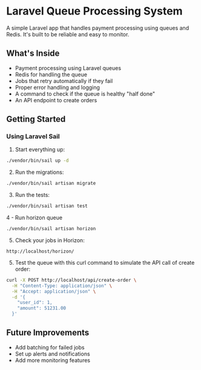 # Laravel Queue Processing System

A simple Laravel app that handles payment processing using queues and Redis. It's built to be reliable and easy to monitor.

## What's Inside

- Payment processing using Laravel queues
- Redis for handling the queue
- Jobs that retry automatically if they fail
- Proper error handling and logging
- A command to check if the queue is healthy "half done"
- An API endpoint to create orders

## Getting Started

### Using Laravel Sail

1. Start everything up:
```bash
./vendor/bin/sail up -d
```

2. Run the migrations:
```bash
./vendor/bin/sail artisan migrate
```

3. Run the tests:
```bash
./vendor/bin/sail artisan test
```

4 - Run horizon queue 
```bash
./vendor/bin/sail artisan horizon
```

5. Check your jobs in Horizon:
```
http://localhost/horizon/
```

5. Test the queue with this curl command to simulate the API call of create order:
```bash
curl -X POST http://localhost/api/create-order \
  -H "Content-Type: application/json" \
  -H "Accept: application/json" \
  -d '{
    "user_id": 1,
    "amount": 51231.00
  }'
```

## Future Improvements

- Add batching for failed jobs
- Set up alerts and notifications
- Add more monitoring features

